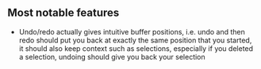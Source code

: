 ## Most notable features

* Undo/redo actually gives intuitive buffer positions, i.e.
  undo and then redo should put you back at exactly the same
  position that you started, it should also keep context such
  as selections, especially if you deleted a selection, undoing
  should give you back your selection
